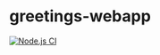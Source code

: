 # greetings-webapp
[![Node.js CI](https://github.com/AkhonaMj/greetings-webapp/actions/workflows/node.js.yml/badge.svg)](https://github.com/AkhonaMj/greetings-webapp/actions/workflows/node.js.yml)
